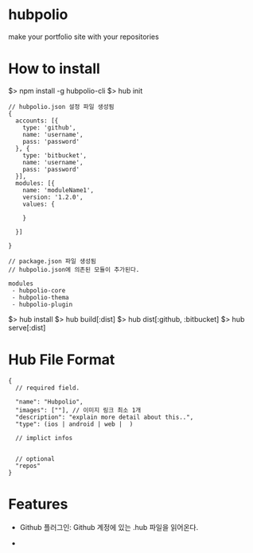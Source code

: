 # hubpolio
make your portfolio site with your repositories


# How to install
$> npm install -g hubpolio-cli
$> hub init 

    // hubpolio.json 설정 파일 생성됨 
    {
      accounts: [{
        type: 'github',
        name: 'username',
        pass: 'password'
      }, {
        type: 'bitbucket',
        name: 'username',
        pass: 'password'
      }],
      modules: [{
        name: 'moduleName1',
        version: '1.2.0',
        values: {

        }

      }] 
      
    }

    // package.json 파일 생성됨
    // hubpolio.json에 의존된 모듈이 추가된다.

    modules
     - hubpolio-core
     - hubpolio-thema
     - hubpolio-plugin

$> hub install
$> hub build[:dist]
$> hub dist[:github, :bitbucket]
$> hub serve[:dist]

# Hub File Format
    
    {
      // required field.

      "name": "Hubpolio",
      "images": [""], // 이미지 링크 최소 1개 
      "description": "explain more detail about this..",
      "type": (ios | android | web |  )

      // implict infos
      

      // optional
      "repos"
    }



# Features
 - Github 플러그인: Github 계정에 있는 .hub 파일을 읽어온다. 

 - 
